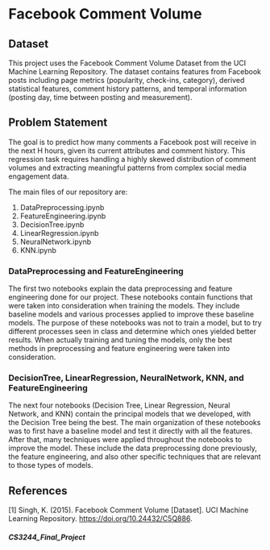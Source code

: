 # Facebook Comment Volume

## Dataset
This project uses the Facebook Comment Volume Dataset from the UCI Machine Learning Repository. The dataset contains features from Facebook posts including page metrics (popularity, check-ins, category), derived statistical features, comment history patterns, and temporal information (posting day, time between posting and measurement).

## Problem Statement
The goal is to predict how many comments a Facebook post will receive in the next H hours, given its current attributes and comment history. This regression task requires handling a highly skewed distribution of comment volumes and extracting meaningful patterns from complex social media engagement data.

The main files of our repository are:
1. DataPreprocessing.ipynb
2. FeatureEngineering.ipynb
3. DecisionTree.ipynb
4. LinearRegression.ipynb
5. NeuralNetwork.ipynb
6. KNN.ipynb

### DataPreprocessing and FeatureEngineering
The first two notebooks explain the data preprocessing and feature engineering done for our project. These notebooks contain functions that were taken into consideration when training the models. They include baseline models and various processes applied to improve these baseline models. The purpose of these notebooks was not to train a model, but to try different processes seen in class and determine which ones yielded better results. When actually training and tuning the models, only the best methods in preprocessing and feature engineering were taken into consideration.

### DecisionTree, LinearRegression, NeuralNetwork, KNN, and FeatureEngineering
The next four notebooks (Decision Tree, Linear Regression, Neural Network, and KNN) contain the principal models that we developed, with the Decision Tree being the best. The main organization of these notebooks was to first have a baseline model and test it directly with all the features. After that, many techniques were applied throughout the notebooks to improve the model. These include the data preprocessing done previously, the feature engineering, and also other specific techniques that are relevant to those types of models.

## References
[1] Singh, K. (2015). Facebook Comment Volume [Dataset]. UCI Machine Learning Repository. https://doi.org/10.24432/C5Q886.


##### CS3244_Final_Project
